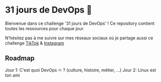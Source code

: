 # 31 jours de DevOps 🚀

Bienvenue dans ce challenge '31 jours de DevOps' ! Ce repository contient toutes les ressources pour chaque jour.

N'hésitez pas à me suivre sur mes réseaux sociaux où je partage aussi ce challenge [TikTok](https://www.tiktok.com/@hugo.log_) & [Instagram](https://www.instagram.com/hugo.log_/)

## Roadmap

Jour 1: C'est quoi DevOps ♾️ ? (culture, histoire, métier, ...)
Jour 2: Linux est ton ami